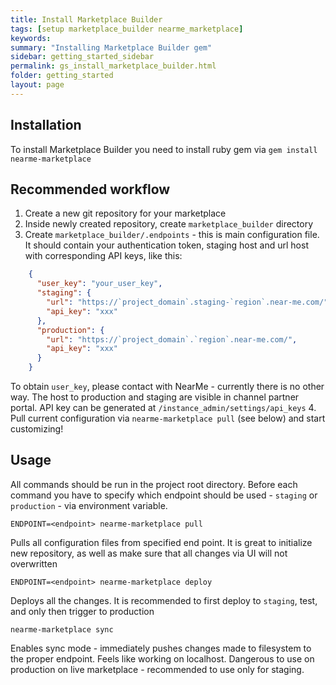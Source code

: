 ```yaml
---
title: Install Marketplace Builder
tags: [setup marketplace_builder nearme_marketplace]
keywords:
summary: "Installing Marketplace Builder gem"
sidebar: getting_started_sidebar
permalink: gs_install_marketplace_builder.html
folder: getting_started
layout: page
---
```

## Installation

To install Marketplace Builder you need to install ruby gem via `gem install nearme-marketplace`

## Recommended workflow
1. Create a new git repository for your marketplace
2. Inside newly created repository, create `marketplace_builder` directory
3. Create `marketplace_builder/.endpoints` - this is main configuration file. It should contain your authentication token, staging host and url host with corresponding API keys, like this:

```json
    {
      "user_key": "your_user_key",
      "staging": {
        "url": "https://`project_domain`.staging-`region`.near-me.com/",
        "api_key": "xxx"
      },
      "production": {
        "url": "https://`project_domain`.`region`.near-me.com/",
        "api_key": "xxx"
      }
    }
```

To obtain `user_key`, please contact with NearMe - currently there is no other way.
The host to production and staging are visible in channel partner portal. API key can be generated at `/instance_admin/settings/api_keys`
4. Pull current configuration via `nearme-marketplace pull` (see below) and start customizing!

## Usage

All commands should be run in the project root directory. Before each command you have to specify which endpoint should be used - `staging` or `production` - via environment variable.

    ENDPOINT=<endpoint> nearme-marketplace pull

Pulls all configuration files from specified end point. It is great to initialize new repository, as well as make sure that all changes via UI will not overwritten

    ENDPOINT=<endpoint> nearme-marketplace deploy

Deploys all the changes. It is recommended to first deploy to `staging`, test, and only then trigger to production

    nearme-marketplace sync

Enables sync mode - immediately pushes changes made to filesystem to the proper endpoint. Feels like working on localhost. Dangerous to use on production on live marketplace - recommended to use only for staging.
